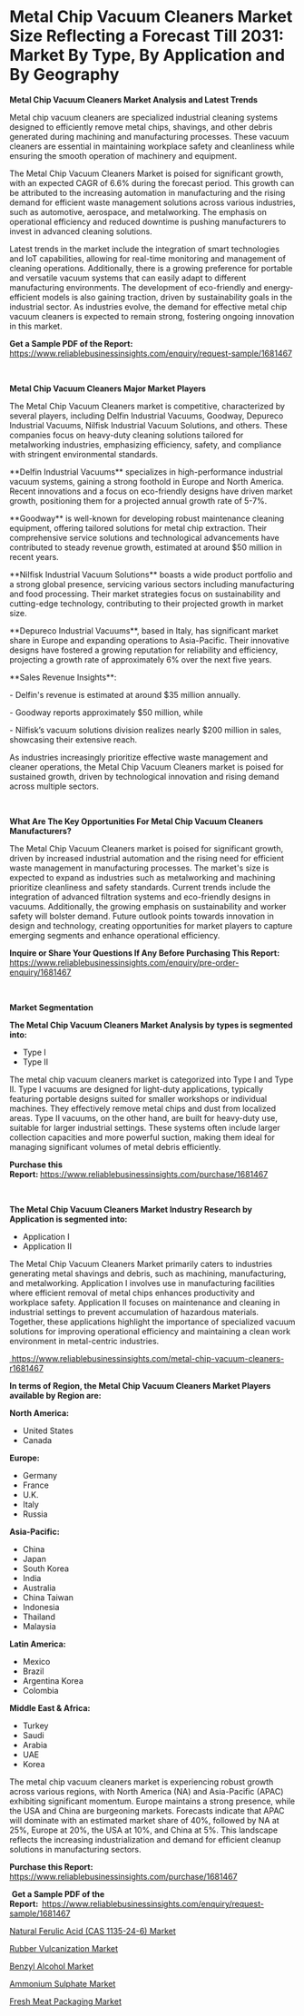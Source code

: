 <p><h1>Metal Chip Vacuum Cleaners Market Size Reflecting a Forecast Till 2031: Market By Type, By Application and By Geography</h1></p><p><strong>Metal Chip Vacuum Cleaners Market Analysis and Latest Trends</strong></p>
<p><p>Metal chip vacuum cleaners are specialized industrial cleaning systems designed to efficiently remove metal chips, shavings, and other debris generated during machining and manufacturing processes. These vacuum cleaners are essential in maintaining workplace safety and cleanliness while ensuring the smooth operation of machinery and equipment.</p><p>The Metal Chip Vacuum Cleaners Market is poised for significant growth, with an expected CAGR of 6.6% during the forecast period. This growth can be attributed to the increasing automation in manufacturing and the rising demand for efficient waste management solutions across various industries, such as automotive, aerospace, and metalworking. The emphasis on operational efficiency and reduced downtime is pushing manufacturers to invest in advanced cleaning solutions.</p><p>Latest trends in the market include the integration of smart technologies and IoT capabilities, allowing for real-time monitoring and management of cleaning operations. Additionally, there is a growing preference for portable and versatile vacuum systems that can easily adapt to different manufacturing environments. The development of eco-friendly and energy-efficient models is also gaining traction, driven by sustainability goals in the industrial sector. As industries evolve, the demand for effective metal chip vacuum cleaners is expected to remain strong, fostering ongoing innovation in this market.</p></p>
<p><strong>Get a Sample PDF of the Report:&nbsp;</strong> <a href="https://www.reliablebusinessinsights.com/enquiry/request-sample/1681467?utm_campaign=1138&utm_medium=2&utm_source=Github&utm_content=ia&utm_term=11122024&utm_id=metal-chip-vacuum-cleaners">https://www.reliablebusinessinsights.com/enquiry/request-sample/1681467</a></p>
<p>&nbsp;</p>
<p><strong>Metal Chip Vacuum Cleaners Major Market Players</strong></p>
<p><p>The Metal Chip Vacuum Cleaners market is competitive, characterized by several players, including Delfin Industrial Vacuums, Goodway, Depureco Industrial Vacuums, Nilfisk Industrial Vacuum Solutions, and others. These companies focus on heavy-duty cleaning solutions tailored for metalworking industries, emphasizing efficiency, safety, and compliance with stringent environmental standards.</p><p>**Delfin Industrial Vacuums** specializes in high-performance industrial vacuum systems, gaining a strong foothold in Europe and North America. Recent innovations and a focus on eco-friendly designs have driven market growth, positioning them for a projected annual growth rate of 5-7%.</p><p>**Goodway** is well-known for developing robust maintenance cleaning equipment, offering tailored solutions for metal chip extraction. Their comprehensive service solutions and technological advancements have contributed to steady revenue growth, estimated at around $50 million in recent years.</p><p>**Nilfisk Industrial Vacuum Solutions** boasts a wide product portfolio and a strong global presence, servicing various sectors including manufacturing and food processing. Their market strategies focus on sustainability and cutting-edge technology, contributing to their projected growth in market size.</p><p>**Depureco Industrial Vacuums**, based in Italy, has significant market share in Europe and expanding operations to Asia-Pacific. Their innovative designs have fostered a growing reputation for reliability and efficiency, projecting a growth rate of approximately 6% over the next five years.</p><p>**Sales Revenue Insights**: </p><p>- Delfin's revenue is estimated at around $35 million annually.</p><p>- Goodway reports approximately $50 million, while </p><p>- Nilfisk’s vacuum solutions division realizes nearly $200 million in sales, showcasing their extensive reach.</p><p>As industries increasingly prioritize effective waste management and cleaner operations, the Metal Chip Vacuum Cleaners market is poised for sustained growth, driven by technological innovation and rising demand across multiple sectors.</p></p>
<p>&nbsp;</p>
<p><strong>What Are The Key Opportunities For Metal Chip Vacuum Cleaners Manufacturers?</strong></p>
<p><p>The Metal Chip Vacuum Cleaners market is poised for significant growth, driven by increased industrial automation and the rising need for efficient waste management in manufacturing processes. The market's size is expected to expand as industries such as metalworking and machining prioritize cleanliness and safety standards. Current trends include the integration of advanced filtration systems and eco-friendly designs in vacuums. Additionally, the growing emphasis on sustainability and worker safety will bolster demand. Future outlook points towards innovation in design and technology, creating opportunities for market players to capture emerging segments and enhance operational efficiency.</p></p>
<p><strong>Inquire or Share Your Questions If Any Before Purchasing This Report:</strong> <a href="https://www.reliablebusinessinsights.com/enquiry/pre-order-enquiry/1681467?utm_campaign=1138&utm_medium=2&utm_source=Github&utm_content=ia&utm_term=11122024&utm_id=metal-chip-vacuum-cleaners">https://www.reliablebusinessinsights.com/enquiry/pre-order-enquiry/1681467</a></p>
<p>&nbsp;</p>
<p><strong>Market Segmentation</strong></p>
<p><strong>The Metal Chip Vacuum Cleaners Market Analysis by types is segmented into:</strong></p>
<p><ul><li>Type I</li><li>Type II</li></ul></p>
<p><p>The metal chip vacuum cleaners market is categorized into Type I and Type II. Type I vacuums are designed for light-duty applications, typically featuring portable designs suited for smaller workshops or individual machines. They effectively remove metal chips and dust from localized areas. Type II vacuums, on the other hand, are built for heavy-duty use, suitable for larger industrial settings. These systems often include larger collection capacities and more powerful suction, making them ideal for managing significant volumes of metal debris efficiently.</p></p>
<p><strong>Purchase this Report:&nbsp;</strong><a href="https://www.reliablebusinessinsights.com/purchase/1681467?utm_campaign=1138&utm_medium=2&utm_source=Github&utm_content=ia&utm_term=11122024&utm_id=metal-chip-vacuum-cleaners">https://www.reliablebusinessinsights.com/purchase/1681467</a></p>
<p>&nbsp;</p>
<p><strong>The Metal Chip Vacuum Cleaners Market Industry Research by Application is segmented into:</strong></p>
<p><ul><li>Application I</li><li>Application II</li></ul></p>
<p><p>The Metal Chip Vacuum Cleaners Market primarily caters to industries generating metal shavings and debris, such as machining, manufacturing, and metalworking. Application I involves use in manufacturing facilities where efficient removal of metal chips enhances productivity and workplace safety. Application II focuses on maintenance and cleaning in industrial settings to prevent accumulation of hazardous materials. Together, these applications highlight the importance of specialized vacuum solutions for improving operational efficiency and maintaining a clean work environment in metal-centric industries.</p></p>
<p><a href="https://www.reliablebusinessinsights.com/metal-chip-vacuum-cleaners-r1681467?utm_campaign=1138&utm_medium=2&utm_source=Github&utm_content=ia&utm_term=11122024&utm_id=metal-chip-vacuum-cleaners">&nbsp;https://www.reliablebusinessinsights.com/metal-chip-vacuum-cleaners-r1681467</a></p>
<p><strong>In terms of Region, the Metal Chip Vacuum Cleaners Market Players available by Region are:</strong></p>
<p>
    <p> <strong> North America: </strong>
        <ul>
            <li>United States</li>
            <li>Canada</li>
        </ul>
        </p> 
    <p> <strong> Europe: </strong>
        <ul>
            <li>Germany</li>
            <li>France</li>
            <li>U.K.</li>
            <li>Italy</li>
            <li>Russia</li>
        </ul>
        </p> 
    <p> <strong> Asia-Pacific: </strong>
        <ul>
            <li>China</li>
            <li>Japan</li>
            <li>South Korea</li>
            <li>India</li>
            <li>Australia</li>
            <li>China Taiwan</li>
            <li>Indonesia</li>
            <li>Thailand</li>
            <li>Malaysia</li>
        </ul>
        </p> 
    <p> <strong> Latin America: </strong>
        <ul>
            <li>Mexico</li>
            <li>Brazil</li>
            <li>Argentina Korea</li>
            <li>Colombia</li>
        </ul>
        </p> 
    <p> <strong> Middle East & Africa: </strong>
        <ul>
            <li>Turkey</li>
            <li>Saudi</li>
            <li>Arabia</li>
            <li>UAE</li>
            <li>Korea</li>
        </ul>
    </p>
    </p>
<p><p>The metal chip vacuum cleaners market is experiencing robust growth across various regions, with North America (NA) and Asia-Pacific (APAC) exhibiting significant momentum. Europe maintains a strong presence, while the USA and China are burgeoning markets. Forecasts indicate that APAC will dominate with an estimated market share of 40%, followed by NA at 25%, Europe at 20%, the USA at 10%, and China at 5%. This landscape reflects the increasing industrialization and demand for efficient cleanup solutions in manufacturing sectors.</p></p>
<p><strong>Purchase this Report: </strong><a href="https://www.reliablebusinessinsights.com/purchase/1681467?utm_campaign=1138&utm_medium=2&utm_source=Github&utm_content=ia&utm_term=11122024&utm_id=metal-chip-vacuum-cleaners">https://www.reliablebusinessinsights.com/purchase/1681467</a></p>
<p>&nbsp;<strong>Get a Sample PDF of the Report:&nbsp;&nbsp;</strong><a href="https://www.reliablebusinessinsights.com/enquiry/request-sample/1681467?utm_campaign=1138&utm_medium=2&utm_source=Github&utm_content=ia&utm_term=11122024&utm_id=metal-chip-vacuum-cleaners">https://www.reliablebusinessinsights.com/enquiry/request-sample/1681467</a></p>
<p><strong></strong></p>
<p><p><a href="https://github.com/jerhoskinson197676/Market-Research-Report-List-1/blob/main/natural-ferulic-acid-cas-1135-24-6-market.md?utm_campaign=1138&utm_medium=2&utm_source=Github&utm_content=ia&utm_term=11122024&utm_id=metal-chip-vacuum-cleaners">Natural Ferulic Acid (CAS 1135-24-6) Market</a></p><p><a href="https://www.linkedin.com/pulse/rubber-vulcanization-market-segmentation-applications-types-ti0lf?utm_campaign=1138&utm_medium=2&utm_source=Github&utm_content=ia&utm_term=11122024&utm_id=metal-chip-vacuum-cleaners">Rubber Vulcanization Market</a></p><p><a href="https://www.linkedin.com/pulse/benzyl-alcohol-market-analysis-report-global-insights-region-lgp4f?utm_campaign=1138&utm_medium=2&utm_source=Github&utm_content=ia&utm_term=11122024&utm_id=metal-chip-vacuum-cleaners">Benzyl Alcohol Market</a></p><p><a href="https://www.linkedin.com/pulse/ammonium-sulphate-market-forecast-2024-2031-components-sap6f?utm_campaign=1138&utm_medium=2&utm_source=Github&utm_content=ia&utm_term=11122024&utm_id=metal-chip-vacuum-cleaners">Ammonium Sulphate Market</a></p><p><a href="https://www.linkedin.com/pulse/fresh-meat-packaging-market-growth-outlook-global-industry-analysis-ma9mf?utm_campaign=1138&utm_medium=2&utm_source=Github&utm_content=ia&utm_term=11122024&utm_id=metal-chip-vacuum-cleaners">Fresh Meat Packaging Market</a></p></p>